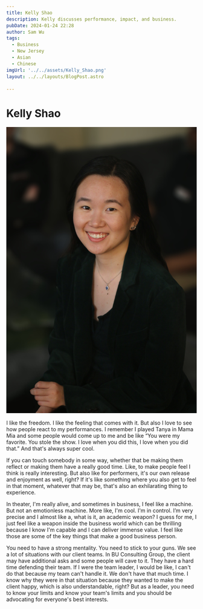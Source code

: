 ```yaml
---
title: Kelly Shao
description: Kelly discusses performance, impact, and business. 
pubDate: 2024-01-24 22:28
author: Sam Wu
tags:
  - Business
  - New Jersey
  - Asian
  - Chinese
imgUrl: '../../assets/Kelly_Shao.png'
layout: ../../layouts/BlogPost.astro

---
```

# Kelly Shao

![local image](/../src/assets/Kelly_Shao.jpg)

I like the freedom. I like the feeling that comes with it. But also I love to see how people react to my performances. I remember I played Tanya in Mama Mia and some people would come up to me and be like “You were my favorite. You stole the show. I love when you did this, I love when you did that.” And that's always super cool.

If you can touch somebody in some way, whether that be making them reflect or making them have a really good time. Like, to make people feel I think is really interesting. But also like for performers, it's our own release and enjoyment as well, right? If it's like something where you also get to feel in that moment, whatever that may be, that's also an exhilarating thing to experience.

In theater, I'm really alive, and sometimes in business, I feel like a machine. But not an emotionless machine. More like, I'm cool. I'm in control. I’m very precise and I almost like a, what is it, an academic weapon? I guess for me, I just feel like a weapon inside the business world which can be thrilling because I know I'm capable and I can deliver immense value. I feel like those are some of the key things that make a good business person.

You need to have a strong mentality. You need to stick to your guns. We see a lot of situations with our client teams. In BU Consulting Group, the client may have additional asks and some people will cave to it. They have a hard time defending their team. If I were the team leader, I would be like, I can't do that because my team can't handle it. We don't have that much time. I know why they were in that situation because they wanted to make the client happy, which is also understandable, right? But as a leader, you need to know your limits and know your team's limits and you should be advocating for everyone's best interests.
